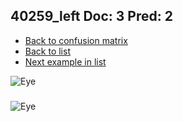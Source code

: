 ## 40259_left Doc: 3 Pred: 2
- [Back to confusion matrix](https://github.com/juliandewit/kaggle_retinopathy/blob/master/matrix.md)
- [Back to list](https://github.com/juliandewit/kaggle_retinopathy/blob/master/lists/32/list.md)
- [Next example in list](https://github.com/juliandewit/kaggle_retinopathy/blob/master/lists/32/40/40341_right.md)

![Eye](https://retinopaty.blob.core.windows.net/size1024/40259_left_3.jpeg)

### 

![Eye]()
